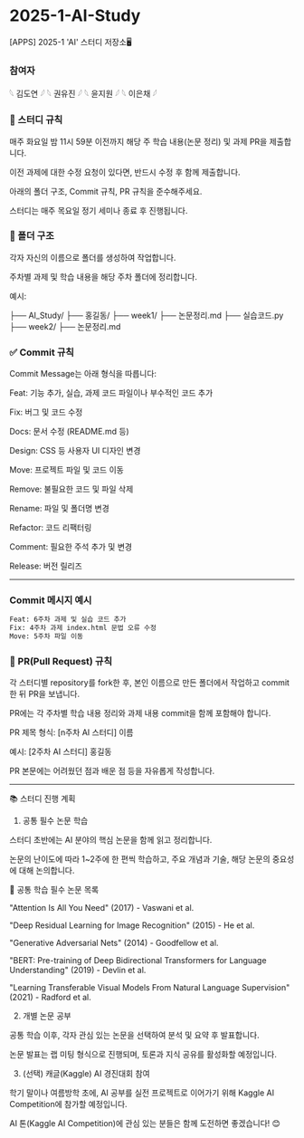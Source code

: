 # 2025-1-AI-Study

[APPS] 2025-1 'AI' 스터디 저장소🖥️

### 참여자

𓆩 김도연 𓆪
𓆩 권유진 𓆪
𓆩 윤지원 𓆪
𓆩 이은채 𓆪

### 📌 스터디 규칙

매주 화요일 밤 11시 59분 이전까지 해당 주 학습 내용(논문 정리) 및 과제 PR을 제출합니다.

이전 과제에 대한 수정 요청이 있다면, 반드시 수정 후 함께 제출합니다.

아래의 폴더 구조, Commit 규칙, PR 규칙을 준수해주세요.

스터디는 매주 목요일 정기 세미나 종료 후 진행됩니다.

### 📂 폴더 구조

각자 자신의 이름으로 폴더를 생성하여 작업합니다.

주차별 과제 및 학습 내용을 해당 주차 폴더에 정리합니다.

예시:

├── AI_Study/
├── 홍길동/
├── week1/
├── 논문정리.md
├── 실습코드.py
├── week2/
├── 논문정리.md

### ✅ Commit 규칙

Commit Message는 아래 형식을 따릅니다:

Feat: 기능 추가, 실습, 과제 코드 파일이나 부수적인 코드 추가

Fix: 버그 및 코드 수정

Docs: 문서 수정 (README.md 등)

Design: CSS 등 사용자 UI 디자인 변경

Move: 프로젝트 파일 및 코드 이동

Remove: 불필요한 코드 및 파일 삭제

Rename: 파일 및 폴더명 변경

Refactor: 코드 리팩터링

Comment: 필요한 주석 추가 및 변경

Release: 버전 릴리즈

---

### Commit 메시지 예시

```bash
Feat: 6주차 과제 및 실습 코드 추가
Fix: 4주차 과제 index.html 문법 오류 수정
Move: 5주차 파일 이동
```

### 🔄 PR(Pull Request) 규칙

각 스터디별 repository를 fork한 후, 본인 이름으로 만든 폴더에서 작업하고 commit한 뒤 PR을 보냅니다.

PR에는 각 주차별 학습 내용 정리와 과제 내용 commit을 함께 포함해야 합니다.

PR 제목 형식: [n주차 AI 스터디] 이름

예시: [2주차 AI 스터디] 홍길동

PR 본문에는 어려웠던 점과 배운 점 등을 자유롭게 작성합니다.

---

📚 스터디 진행 계획

1. 공통 필수 논문 학습

스터디 초반에는 AI 분야의 핵심 논문을 함께 읽고 정리합니다.

논문의 난이도에 따라 1~2주에 한 편씩 학습하고, 주요 개념과 기술, 해당 논문의 중요성에 대해 논의합니다.

📌 공통 학습 필수 논문 목록

"Attention Is All You Need" (2017) - Vaswani et al.

"Deep Residual Learning for Image Recognition" (2015) - He et al.

"Generative Adversarial Nets" (2014) - Goodfellow et al.

"BERT: Pre-training of Deep Bidirectional Transformers for Language Understanding" (2019) - Devlin et al.

"Learning Transferable Visual Models From Natural Language Supervision" (2021) - Radford et al.

2. 개별 논문 공부

공통 학습 이후, 각자 관심 있는 논문을 선택하여 분석 및 요약 후 발표합니다.

논문 발표는 랩 미팅 형식으로 진행되며, 토론과 지식 공유를 활성화할 예정입니다.

3. (선택) 캐글(Kaggle) AI 경진대회 참여

학기 말이나 여름방학 초에, AI 공부를 실전 프로젝트로 이어가기 위해 Kaggle AI Competition에 참가할 예정입니다.

AI 톤(Kaggle AI Competition)에 관심 있는 분들은 함께 도전하면 좋겠습니다! 😊
